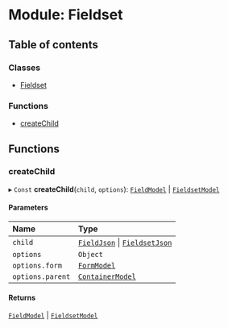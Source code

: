# Module: Fieldset

## Table of contents

### Classes

- [Fieldset](../classes/Fieldset.Fieldset-1.md)

### Functions

- [createChild](Fieldset.md#createchild)

## Functions

### createChild

▸ `Const` **createChild**(`child`, `options`): [`FieldModel`](../interfaces/FormModel.FieldModel.md) \| [`FieldsetModel`](../interfaces/FormModel.FieldsetModel.md)

#### Parameters

| Name | Type |
| :------ | :------ |
| `child` | [`FieldJson`](FormJsonTypes.md#fieldjson) \| [`FieldsetJson`](FormJsonTypes.md#fieldsetjson) |
| `options` | `Object` |
| `options.form` | [`FormModel`](../interfaces/FormModel.FormModel-1.md) |
| `options.parent` | [`ContainerModel`](../interfaces/FormModel.ContainerModel.md) |

#### Returns

[`FieldModel`](../interfaces/FormModel.FieldModel.md) \| [`FieldsetModel`](../interfaces/FormModel.FieldsetModel.md)
